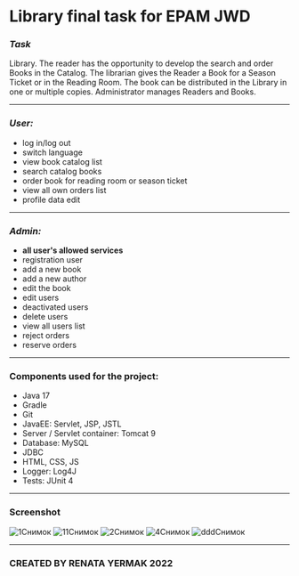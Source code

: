 # Library final task for EPAM JWD
### *Task*
Library. The reader has the opportunity to develop the search and order Books in the Catalog. The librarian gives the Reader a Book for a Season Ticket or in the Reading Room. The book can be distributed in the Library in one or
multiple copies. Administrator manages Readers and Books.
***
### *User:*
- log in/log out
- switch language
- view book catalog list
- search catalog books
- order book for reading room or season ticket
- view all own orders list
- profile data edit
***
### *Admin:*
- __all user's allowed services__
- registration user
- add a new book
- add a new author
- edit the book
- edit users
- deactivated users
- delete users
- view all users list
- reject orders
- reserve orders
***
### Components used for the project:
- Java 17
- Gradle
- Git
- JavaEE: Servlet, JSP, JSTL
- Server / Servlet container: Tomcat 9
- Database: MySQL
- JDBC
- HTML, CSS, JS
- Logger: Log4J
- Tests: JUnit 4
***
### Screenshot
![1Снимок](https://user-images.githubusercontent.com/72652915/179511168-21aa6715-260b-4c34-bf63-d5c7d0b814ec.PNG)
![11Снимок](https://user-images.githubusercontent.com/72652915/179511176-125b8817-20a4-494c-9f43-8af79db674f5.PNG)
![2Снимок](https://user-images.githubusercontent.com/72652915/179511190-3041170a-341d-49a3-b587-ff27ea6209e6.PNG)
![4Снимок](https://user-images.githubusercontent.com/72652915/179511195-4ac822de-cce8-4630-9f78-e17197b75191.PNG)
![dddСнимок](https://user-images.githubusercontent.com/72652915/179512638-73311f1f-0132-4b74-8be1-50c3f391552b.PNG)
***
### CREATED BY RENATA YERMAK 2022